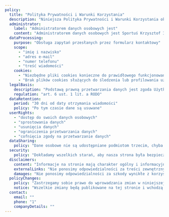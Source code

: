 ```yaml
---
policy:
  title: "Polityka Prywatności i Warunki Korzystania"
  description: "Niniejsza Polityka Prywatności i Warunki Korzystania określają zasady korzystania ze strony internetowej Sportuś, dotyczącej zajęć sportowych dla dzieci."
  administrator:
    label: "Administratorem danych osobowych jest"
    content: "Administratorem danych osobowych jest Sportuś Krzysztof Iwanowski z siedzibą w Gdańsku.NIP 743200079"
  dataProcessing:
    purpose: "Obsługa zapytań przesłanych przez formularz kontaktowy"
    scope:
      - "imię i nazwisko"
      - "adres e-mail"
      - "numer telefonu"
      - "treść wiadomości"
    cookies:
      - "Niezbędne pliki cookies konieczne do prawidłowego funkcjonowania strony"
      - "Brak plików cookies służących do śledzenia lub profilowania użytkowników"
  legalBasis:
    description: "Podstawą prawną przetwarzania danych jest zgoda Użytkownika wyrażona poprzez dobrowolne przesłanie formularza kontaktowego"
    regulation: "art. 6 ust. 1 lit. a RODO"
  dataRetention:
    period: "30 dni od daty otrzymania wiadomości"
    policy: "Po tym czasie dane są usuwane"
  userRights:
    - "dostęp do swoich danych osobowych"
    - "sprostowania danych"
    - "usunięcia danych"
    - "ograniczenia przetwarzania danych"
    - "cofnięcia zgody na przetwarzanie danych"
  dataSharing:
    policy: "Dane osobowe nie są udostępniane podmiotom trzecim, chyba że wynika to z przepisów prawa lub jest niezbędne do funkcjonowania strony"
  security:
    policy: "Dokładamy wszelkich starań, aby nasza strona była bezpieczna i wolna od zagrożeń, ale nie gwarantujemy pełnego bezpieczeństwa ani nieprzerwanego dostępu"
  disclaimers:
    content: "Informacje na stronie mają charakter ogólny i informacyjny. Nie ponosimy odpowiedzialności za ich aktualność, dokładność ani kompletność"
    externalLinks: "Nie ponosimy odpowiedzialności za treści zewnętrznych stron internetowych"
    damages: "Nie ponosimy odpowiedzialności za szkody wynikłe z korzystania z naszej strony"
  policyChanges:
    policy: "Zastrzegamy sobie prawo do wprowadzania zmian w niniejszej Polityce Prywatności i Warunkach Korzystania"
    notice: "Wszelkie zmiany będą publikowane na tej stronie i wchodzą w życie z dniem zamieszczenia"
  contact:
    email: ""
    phone: "1"
    companyDetails: ""
---
```


